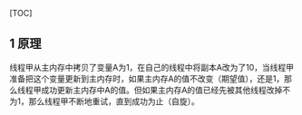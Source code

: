 [TOC]

## 1 原理

线程甲从主内存中拷贝了变量A为1，在自己的线程中将副本A改为了10，当线程甲准备把这个变量更新到主内存时，如果主内存A的值不改变（期望值），还是1，那么线程甲成功更新主内存中A的值。但如果主内存A的值已经先被其他线程改掉不为1，那么线程甲不断地重试，直到成功为止（自旋）。

